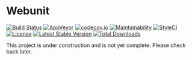 # Webunit

[![Build Status](https://travis-ci.org/themichaelhall/webunit.svg?branch=master)](https://travis-ci.org/themichaelhall/webunit)
[![AppVeyor](https://ci.appveyor.com/api/projects/status/github/themichaelhall/webunit?branch=master&svg=true)](https://ci.appveyor.com/project/themichaelhall/webunit/branch/master)
[![codecov.io](https://codecov.io/gh/themichaelhall/webunit/coverage.svg?branch=master)](https://codecov.io/gh/themichaelhall/webunit?branch=master)
[![Maintainability](https://api.codeclimate.com/v1/badges/003b86f21b519df7a8a2/maintainability)](https://codeclimate.com/github/themichaelhall/webunit/maintainability)
[![StyleCI](https://styleci.io/repos/119093998/shield?style=flat)](https://styleci.io/repos/119093998)
[![License](https://poser.pugx.org/michaelhall/webunit/license)](https://packagist.org/packages/michaelhall/webunit)
[![Latest Stable Version](https://poser.pugx.org/michaelhall/webunit/v/stable)](https://packagist.org/packages/michaelhall/webunit)
[![Total Downloads](https://poser.pugx.org/michaelhall/webunit/downloads)](https://packagist.org/packages/michaelhall/webunit)

This project is under construction and is not yet complete. Please check back later.